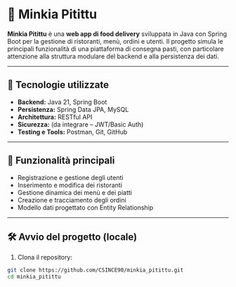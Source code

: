 # 🍔 Minkia Pitittu

**Minkia Pitittu** è una **web app di food delivery** sviluppata in Java con Spring Boot per la gestione di ristoranti, menù, ordini e utenti. Il progetto simula le principali funzionalità di una piattaforma di consegna pasti, con particolare attenzione alla struttura modulare del backend e alla persistenza dei dati.

---

## 🧩 Tecnologie utilizzate

- **Backend:** Java 21, Spring Boot
- **Persistenza:** Spring Data JPA, MySQL
- **Architettura:** RESTful API
- **Sicurezza:** (da integrare – JWT/Basic Auth)
- **Testing e Tools:** Postman, Git, GitHub

---

## 🚀 Funzionalità principali

- Registrazione e gestione degli utenti
- Inserimento e modifica dei ristoranti
- Gestione dinamica dei menù e dei piatti
- Creazione e tracciamento degli ordini
- Modello dati progettato con Entity Relationship

---

## 🛠️ Avvio del progetto (locale)

1. Clona il repository:

```bash
git clone https://github.com/CSINCE90/minkia_pitittu.git
cd minkia_pitittu
